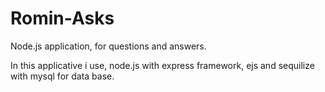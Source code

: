 # Romin-Asks

Node.js application, for questions and answers.

In this applicative i use, node.js with express framework, ejs and sequilize with mysql for data base.
